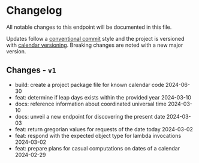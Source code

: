 # Changelog

All notable changes to this endpoint will be documented in this file.

Updates follow a [conventional commit][commits] style and the project is
versioned with [calendar versioning][calver]. Breaking changes are noted with a
new major version.

## Changes - `v1`

- build: create a project package file for known calendar code 2024-06-30
- feat: determine if leap days exists within the provided year 2024-03-10
- docs: reference information about coordinated universal time 2024-03-10
- docs: unveil a new endpoint for discovering the present date 2024-03-03
- feat: return gregorian values for requests of the date today 2024-03-02
- feat: respond with the expected object type for lambda invocations 2024-03-02
- feat: prepare plans for casual computations on dates of a calendar 2024-02-29

[calver]: https://calver.org
[commits]: https://www.conventionalcommits.org/en/v1.0.0/
